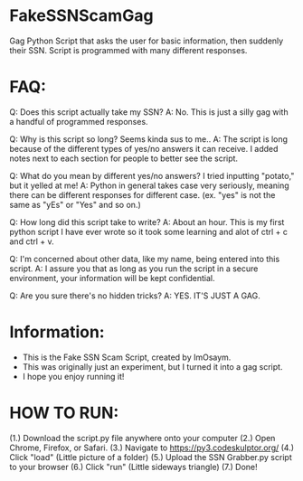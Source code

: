 # FakeSSNScamGag
Gag Python Script that asks the user for basic information, then suddenly their SSN. Script is programmed with many different responses.

# FAQ:

Q: Does this script actually take my SSN?
A: No. This is just a silly gag with a handful of programmed responses.

Q: Why is this script so long? Seems kinda sus to me..
A: The script is long because of the different types of yes/no answers it can receive. I added notes next to each section for people to better see the script.

Q: What do you mean by different yes/no answers? I tried inputting "potato," but it yelled at me!
A: Python in general takes case very seriously, meaning there can be different responses for different case. (ex. "yes" is not the same as "yEs" or "Yes" and so on.)

Q: How long did this script take to write?
A: About an hour. This is my first python script I have ever wrote so it took some learning and alot of ctrl + c and ctrl + v.

Q: I'm concerned about other data, like my name, being entered into this script.
A: I assure you that as long as you run the script in a secure environment, your information will be kept confidential.

Q: Are you sure there's no hidden tricks?
A: YES. IT'S JUST A GAG.


# Information:
* This is the Fake SSN Scam Script, created by ImOsaym. 
* This was originally just an experiment, but I turned it into a gag script.
* I hope you enjoy running it!


# HOW TO RUN:

(1.) Download the script.py file anywhere onto your computer
(2.) Open Chrome, Firefox, or Safari.
(3.) Navigate to https://py3.codeskulptor.org/
(4.) Click "load" (Little picture of a folder)
(5.) Upload the SSN Grabber.py script to your browser
(6.) Click "run" (Little sideways triangle)
(7.) Done!
